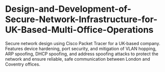 # Design-and-Development-of-Secure-Network-Infrastructure-for-UK-Based-Multi-Office-Operations
Secure network design using Cisco Packet Tracer for a UK-based company. Features device hardening, port security, and mitigation of VLAN hopping, ARP spoofing, DHCP spoofing, and address spoofing attacks to protect the network and ensure reliable, safe communication between London and Coventry offices.
